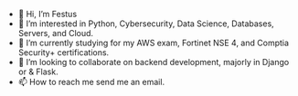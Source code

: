 - 👋 Hi, I’m Festus
- 👀 I’m interested in Python, Cybersecurity, Data Science, Databases, Servers, and Cloud.
- 🌱 I’m currently studying for my AWS exam, Fortinet NSE 4, and Comptia Security+ certifications.
- 💞️ I’m looking to collaborate on backend development, majorly in Django or & Flask.
- 📫 How to reach me send me an email.

<!---
FestMis/FestMis is a ✨ special ✨ repository because its `README.md` (this file) appears on your GitHub profile.
You can click the Preview link to take a look at your changes.
--->
